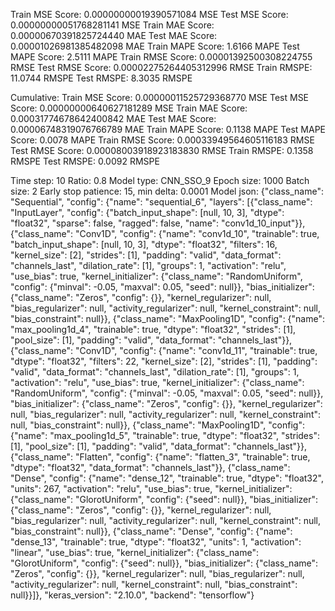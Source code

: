 Train MSE Score: 0.00000000019390571084 MSE
Test MSE Score: 0.00000000051768281141 MSE
Train MAE Score: 0.00000670391825724440 MAE
Test MAE Score: 0.00001026981385482098 MAE
Train MAPE Score: 1.6166 MAPE
Test MAPE Score: 2.5111 MAPE
Train RMSE Score: 0.00001392500308224755 RMSE
Test RMSE Score: 0.00002275264405312996 RMSE
Train RMSPE: 11.0744 RMSPE
Test RMSPE: 8.3035 RMSPE

Cumulative:
Train MSE Score: 0.00000011525729368770 MSE
Test MSE Score: 0.00000000640627181289 MSE
Train MAE Score: 0.00031774678642400842 MAE
Test MAE Score: 0.00006748319076766789 MAE
Train MAPE Score: 0.1138 MAPE
Test MAPE Score: 0.0078 MAPE
Train RMSE Score: 0.00033949564605116183 RMSE
Test RMSE Score: 0.00008003918923183830 RMSE
Train RMSPE: 0.1358 RMSPE
Test RMSPE: 0.0092 RMSPE

Time step: 10
Ratio: 0.8
Model type: CNN_SSO_9
Epoch size: 1000
Batch size: 2
Early stop patience: 15, min delta: 0.0001
Model json: {"class_name": "Sequential", "config": {"name": "sequential_6", "layers": [{"class_name": "InputLayer", "config": {"batch_input_shape": [null, 10, 3], "dtype": "float32", "sparse": false, "ragged": false, "name": "conv1d_10_input"}}, {"class_name": "Conv1D", "config": {"name": "conv1d_10", "trainable": true, "batch_input_shape": [null, 10, 3], "dtype": "float32", "filters": 16, "kernel_size": [2], "strides": [1], "padding": "valid", "data_format": "channels_last", "dilation_rate": [1], "groups": 1, "activation": "relu", "use_bias": true, "kernel_initializer": {"class_name": "RandomUniform", "config": {"minval": -0.05, "maxval": 0.05, "seed": null}}, "bias_initializer": {"class_name": "Zeros", "config": {}}, "kernel_regularizer": null, "bias_regularizer": null, "activity_regularizer": null, "kernel_constraint": null, "bias_constraint": null}}, {"class_name": "MaxPooling1D", "config": {"name": "max_pooling1d_4", "trainable": true, "dtype": "float32", "strides": [1], "pool_size": [1], "padding": "valid", "data_format": "channels_last"}}, {"class_name": "Conv1D", "config": {"name": "conv1d_11", "trainable": true, "dtype": "float32", "filters": 22, "kernel_size": [2], "strides": [1], "padding": "valid", "data_format": "channels_last", "dilation_rate": [1], "groups": 1, "activation": "relu", "use_bias": true, "kernel_initializer": {"class_name": "RandomUniform", "config": {"minval": -0.05, "maxval": 0.05, "seed": null}}, "bias_initializer": {"class_name": "Zeros", "config": {}}, "kernel_regularizer": null, "bias_regularizer": null, "activity_regularizer": null, "kernel_constraint": null, "bias_constraint": null}}, {"class_name": "MaxPooling1D", "config": {"name": "max_pooling1d_5", "trainable": true, "dtype": "float32", "strides": [1], "pool_size": [1], "padding": "valid", "data_format": "channels_last"}}, {"class_name": "Flatten", "config": {"name": "flatten_3", "trainable": true, "dtype": "float32", "data_format": "channels_last"}}, {"class_name": "Dense", "config": {"name": "dense_12", "trainable": true, "dtype": "float32", "units": 267, "activation": "relu", "use_bias": true, "kernel_initializer": {"class_name": "GlorotUniform", "config": {"seed": null}}, "bias_initializer": {"class_name": "Zeros", "config": {}}, "kernel_regularizer": null, "bias_regularizer": null, "activity_regularizer": null, "kernel_constraint": null, "bias_constraint": null}}, {"class_name": "Dense", "config": {"name": "dense_13", "trainable": true, "dtype": "float32", "units": 1, "activation": "linear", "use_bias": true, "kernel_initializer": {"class_name": "GlorotUniform", "config": {"seed": null}}, "bias_initializer": {"class_name": "Zeros", "config": {}}, "kernel_regularizer": null, "bias_regularizer": null, "activity_regularizer": null, "kernel_constraint": null, "bias_constraint": null}}]}, "keras_version": "2.10.0", "backend": "tensorflow"}